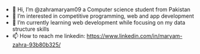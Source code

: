 - 👋 Hi, I’m @zahramaryam09 a Computer science student from Pakistan
- 👀 I’m interested in competitive programming, web and app development
- 🌱 I’m currently learning web development while focusing on my data structure skills
- 📫 How to reach me linkedin: https://www.linkedin.com/in/maryam-zahra-93b80b325/

<!---
zahramaryam09/zahramaryam09 is a ✨ special ✨ repository because its `README.md` (this file) appears on your GitHub profile.
You can click the Preview link to take a look at your changes.
--->
